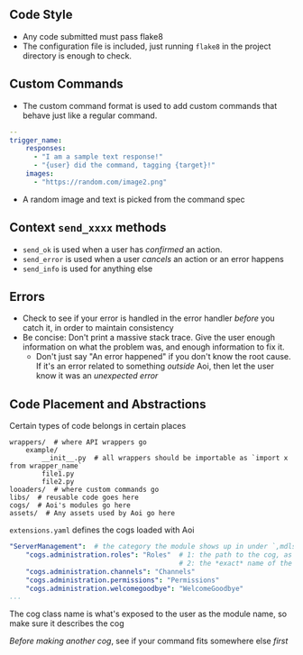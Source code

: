 ## Code Style
-  Any code submitted must pass flake8
-  The configuration file is included, just running `flake8` in the project directory is enough to check.

## Custom Commands
- The custom command format is used to add custom commands that behave just like a regular command.
```yaml
--
trigger_name:
    responses:
      - "I am a sample text response!"
      - "{user} did the command, tagging {target}!"
    images:
      - "https://random.com/image2.png"
```
- A random image and text is picked from the command spec

## Context `send_xxxx` methods
- `send_ok` is used when a user has *confirmed* an action.
- `send_error` is used when a user *cancels* an action or an error happens
- `send_info` is used for anything else

## Errors
- Check to see if your error is handled in the error handler *before* you catch it, in order to 
  maintain consistency
- Be concise: Don't print a massive stack trace. Give the user enough information on what the 
  problem was, and enough information to fix it.
  - Don't just say "An error happened" if you don't know the root cause. If it's an error
    related to something *outside* Aoi, then let the user know it was an *unexpected error*

## Code Placement and Abstractions
Certain types of code belongs in certain places
```
wrappers/  # where API wrappers go
    example/
        __init__.py  # all wrappers should be importable as `import x from wrapper_name`
        file1.py
        file2.py
looaders/  # where custom commands go
libs/  # reusable code goes here
cogs/  # Aoi's modules go here
assets/  # Any assets used by Aoi go here
```

`extensions.yaml` defines the cogs loaded with Aoi
```yaml
"ServerManagement":  # the category the module shows up in under `,mdls`
    "cogs.administration.roles": "Roles"  # 1: the path to the cog, as if you were importing
                                          # 2: the *exact* name of the class of the cog 
    "cogs.administration.channels": "Channels"
    "cogs.administration.permissions": "Permissions"
    "cogs.administration.welcomegoodbye": "WelcomeGoodbye"
...
```
The cog class name is what's exposed to the user as the module name, so make sure it describes the cog

*Before making another cog*, see if your command fits somewhere else *first*
